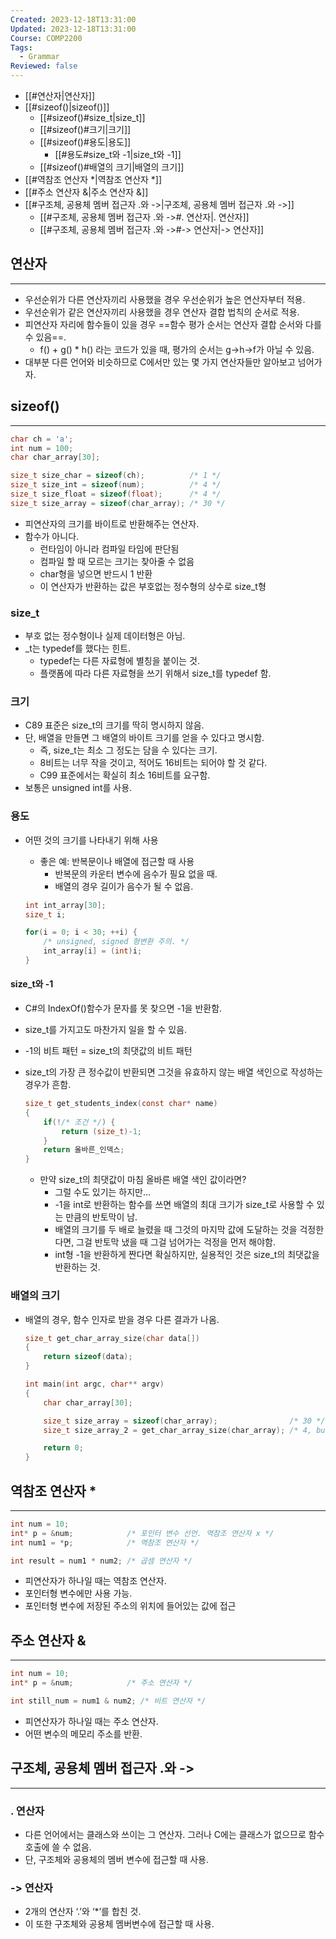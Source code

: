 ```yaml
---
Created: 2023-12-18T13:31:00
Updated: 2023-12-18T13:31:00
Course: COMP2200
Tags:
  - Grammar
Reviewed: false
---
```

- [[#연산자|연산자]]
- [[#sizeof()|sizeof()]]
	- [[#sizeof()#size_t|size_t]]
	- [[#sizeof()#크기|크기]]
	- [[#sizeof()#용도|용도]]
		- [[#용도#size_t와 -1|size_t와 -1]]
	- [[#sizeof()#배열의 크기|배열의 크기]]
- [[#역참조 연산자 *|역참조 연산자 *]]
- [[#주소 연산자 &|주소 연산자 &]]
- [[#구조체, 공용체 멤버 접근자 .와 ->|구조체, 공용체 멤버 접근자 .와 ->]]
	- [[#구조체, 공용체 멤버 접근자 .와 ->#. 연산자|. 연산자]]
	- [[#구조체, 공용체 멤버 접근자 .와 ->#-> 연산자|-> 연산자]]


## 연산자
---
- 우선순위가 다른 연산자끼리 사용했을 경우 우선순위가 높은 연산자부터 적용.
- 우선순위가 같은 연산자끼리 사용했을 경우 연산자 결합 법칙의 순서로 적용.
- 피연산자 자리에 함수들이 있을 경우 ==함수 평가 순서는 연산자 결합 순서와 다를 수 있음==.
    - f() + g() * h() 라는 코드가 있을 때, 평가의 순서는 g→h→f가 아닐 수 있음.
- 대부분 다른 언어와 비슷하므로 C에서만 있는 몇 가지 연산자들만 알아보고 넘어가자.

## sizeof()
---

```C
char ch = 'a';
int num = 100;
char char_array[30];

size_t size_char = sizeof(ch);          /* 1 */
size_t size_int = sizeof(num);          /* 4 */
size_t size_float = sizeof(float);      /* 4 */
size_t size_array = sizeof(char_array); /* 30 */
```

- 피연산자의 크기를 바이트로 반환해주는 연산자.
- 함수가 아니다.
    - 런타임이 아니라 컴파일 타임에 판단됨
    - 컴파일 할 때 모르는 크기는 찾아줄 수 없음
    - char형을 넣으면 반드시 1 반환
    - 이 연산자가 반환하는 값은 부호없는 정수형의 상수로 size_t형

### size_t

- 부호 없는 정수형이나 실제 데이터형은 아님.
- _t는 typedef를 했다는 힌트.
    - typedef는 다른 자료형에 별칭을 붙이는 것.
    - 플랫폼에 따라 다른 자료형을 쓰기 위해서 size_t를 typedef 함.

### 크기

- C89 표준은 size_t의 크기를 딱히 명시하지 않음.
- 단, 배열을 만들면 그 배열의 바이트 크기를 얻을 수 있다고 명시함.
    - 즉, size_t는 최소 그 정도는 담을 수 있다는 크기.
    - 8비트는 너무 작을 것이고, 적어도 16비트는 되어야 할 것 같다.
    - C99 표준에서는 확실히 최소 16비트를 요구함.
- 보통은 unsigned int를 사용.

### 용도

- 어떤 것의 크기를 나타내기 위해 사용
    
    - 좋은 예: 반복문이나 배열에 접근할 때 사용
        - 반복문의 카운터 변수에 음수가 필요 없을 때.
        - 배열의 경우 길이가 음수가 될 수 없음.
    
    ```C
    int int_array[30];
    size_t i;
    
    for(i = 0; i < 30; ++i) {
    	/* unsigned, signed 형변환 주의. */
    	int_array[i] = (int)i;
    }
    ```
    

#### size_t와 -1

- C#의 IndexOf()함수가 문자를 못 찾으면 -1을 반환함.
- size_t를 가지고도 마찬가지 일을 할 수 있음.
- -1의 비트 패턴 = size_t의 최댓값의 비트 패턴
- size_t의 가장 큰 정수값이 반환되면 그것을 유효하지 않는 배열 색인으로 작성하는 경우가 흔함. 
    
    ```C
    size_t get_students_index(const char* name)
    {
    	if(!/* 조건 */) {
    		return (size_t)-1;
    	}
    	return 올바른_인덱스;
    }
    ```
    
    - 만약 size_t의 최댓값이 마침 올바른 배열 색인 값이라면?
        - 그럴 수도 있기는 하지만…
        - -1을 int로 반환하는 함수를 쓰면 배열의 최대 크기가 size_t로 사용할 수 있는 만큼의 반토막이 남.
        - 배열의 크기를 두 배로 늘렸을 때 그것의 마지막 값에 도달하는 것을 걱정한다면, 그걸 반토막 냈을 때 그걸 넘어가는 걱정을 먼저 해야함.
        - int형 -1을 반환하게 짠다면 확실하지만, 실용적인 것은 size_t의 최댓값을 반환하는 것.

### 배열의 크기

- 배열의 경우, 함수 인자로 받을 경우 다른 결과가 나옴.
    
    ```C
    size_t get_char_array_size(char data[])
    {
    	return sizeof(data);
    }
    
    int main(int argc, char** argv)
    {
    	char char_array[30];
    
    	size_t size_array = sizeof(char_array);                /* 30 */
    	size_t size_array_2 = get_char_array_size(char_array); /* 4, but 8 in 64bit system */
    
    	return 0;
    }
    ```
    

  

## 역참조 연산자 *
---

```C
int num = 10;
int* p = &num;            /* 포인터 변수 선언. 역참조 연산자 x */
int num1 = *p;            /* 역참조 연산자 */

int result = num1 * num2; /* 곱셈 연산자 */
```

- 피연산자가 하나일 때는 역참조 연산자.
- 포인터형 변수에만 사용 가능.
- 포인터형 변수에 저장된 주소의 위치에 들어있는 값에 접근

## 주소 연산자 &
---

```C
int num = 10;
int* p = &num;            /* 주소 연산자 */

int still_num = num1 & num2; /* 비트 연산자 */
```

- 피연산자가 하나일 때는 주소 연산자.
- 어떤 변수의 메모리 주소를 반환.

## 구조체, 공용체 멤버 접근자 .와 ->
---

### . 연산자

- 다른 언어에서는 클래스와 쓰이는 그 연산자. 그러나 C에는 클래스가 없으므로 함수 호출에 쓸 수 없음.
- 단, 구조체와 공용체의 멤버 변수에 접근할 때 사용.

### -> 연산자

- 2개의 연산자 ‘.’와 ‘*’를 합친 것.
- 이 또한 구조체와 공용체 멤버변수에 접근할 때 사용.